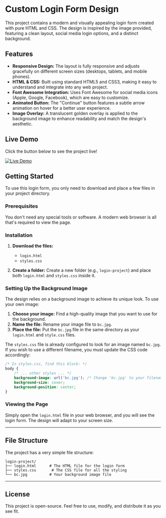 # Custom Login Form Design

This project contains a modern and visually appealing login form created with pure HTML and CSS. The design is inspired by the image provided, featuring a clean layout, social media login options, and a distinct background.

## Features

  * **Responsive Design:** The layout is fully responsive and adjusts gracefully on different screen sizes (desktops, tablets, and mobile phones).
  * **HTML & CSS:** Built using standard HTML5 and CSS3, making it easy to understand and integrate into any web project.
  * **Font Awesome Integration:** Uses Font Awesome for social media icons (Apple, Google, Facebook), which are easy to customize.
  * **Animated Button:** The "Continue" button features a subtle arrow animation on hover for a better user experience.
  * **Image Overlay:** A translucent golden overlay is applied to the background image to enhance readability and match the design's aesthetic.
## Live Demo

Click the button below to see the project live!

[![Live Demo](https://img.shields.io/badge/Live_Demo-blue?style=for-the-badge)](https://khalid-randhawa.web.app/apps-projects/Login-Project/index.html)

## Getting Started

To use this login form, you only need to download and place a few files in your project directory.

### Prerequisites

You don't need any special tools or software. A modern web browser is all that's required to view the page.

### Installation

1.  **Download the files:**

      * `login.html`
      * `styles.css`

2.  **Create a folder:** Create a new folder (e.g., `login-project`) and place both `login.html` and `styles.css` inside it.

### Setting Up the Background Image

The design relies on a background image to achieve its unique look. To use your own image:

1.  **Choose your image:** Find a high-quality image that you want to use for the background.
2.  **Name the file:** Rename your image file to `bc.jpg`.
3.  **Place the file:** Put the `bc.jpg` file in the same directory as your `login.html` and `style.css` files.

The `styles.css` file is already configured to look for an image named `bc.jpg`. If you wish to use a different filename, you must update the CSS code accordingly:

```css
/* In styles.css, find this block: */
body {
    /* ... other styles ... */
    background-image: url('bc.jpg'); /* Change 'bc.jpg' to your filename */
    background-size: cover;
    background-position: center;
}
```

### Viewing the Page

Simply open the `login.html` file in your web browser, and you will see the login form. The design will adapt to your screen size.

-----

## File Structure

The project has a very simple file structure:

```
login-project/
├── login.html      # The HTML file for the login form
├── styles.css       # The CSS file for all the styling
└── bc.jpg          # Your background image file
```

-----

## License

This project is open-source. Feel free to use, modify, and distribute it as you see fit.
